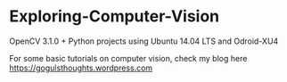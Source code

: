 # Exploring-Computer-Vision
OpenCV 3.1.0 + Python projects using Ubuntu 14.04 LTS and Odroid-XU4

For some basic tutorials on computer vision, check my blog here https://gogulsthoughts.wordpress.com
